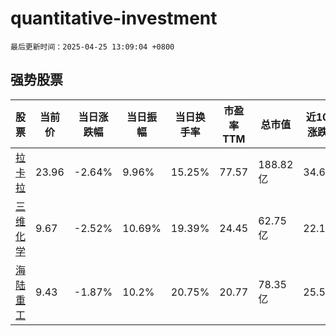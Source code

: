 # quantitative-investment

`最后更新时间：2025-04-25 13:09:04 +0800`

## 强势股票

|股票|当前价|当日涨跌幅|当日振幅|当日换手率|市盈率TTM|总市值|近10日涨跌幅|
|----|----|----|----|----|----|----|----|
|[拉卡拉](https://xueqiu.com/S/SZ300773)|23.96|-2.64%|9.96%|15.25%|77.57|188.82亿|34.61%|
|[三维化学](https://xueqiu.com/S/SZ002469)|9.67|-2.52%|10.69%|19.39%|24.45|62.75亿|22.1%|
|[海陆重工](https://xueqiu.com/S/SZ002255)|9.43|-1.87%|10.2%|20.75%|20.77|78.35亿|25.57%|
